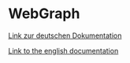 # WebGraph
[Link zur deutschen Dokumentation](https://www.symcon.de/de/service/dokumentation/modulreferenz/web-graph/)

[Link to the english documentation](https://www.symcon.de/en/service/documentation/module-reference/web-graph/)